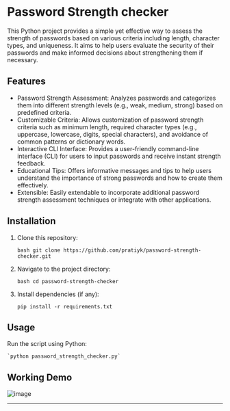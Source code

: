 # Password Strength checker

This Python project provides a simple yet effective way to assess the strength of passwords based on various criteria including length, character types, and uniqueness. It aims to help users evaluate the security of their passwords and make informed decisions about strengthening them if necessary.
## Features
- Password Strength Assessment: Analyzes passwords and categorizes them into different strength levels (e.g., weak, medium, strong) based on predefined criteria.
- Customizable Criteria: Allows customization of password strength criteria such as minimum length, required character types (e.g., uppercase, lowercase, digits, special characters), and avoidance of common patterns or dictionary words.
- Interactive CLI Interface: Provides a user-friendly command-line interface (CLI) for users to input passwords and receive instant strength feedback.
- Educational Tips: Offers informative messages and tips to help users understand the importance of strong passwords and how to create them effectively.
- Extensible: Easily extendable to incorporate additional password strength assessment techniques or integrate with other applications.

## Installation

1. Clone this repository:

    `bash git clone https://github.com/pratiyk/password-strength-checker.git` 

2. Navigate to the project directory:

    `bash cd password-strength-checker`

3. Install dependencies (if any):

    `pip install -r requirements.txt`

## Usage

Run the script using Python:

    `python password_strength_checker.py`

## Working Demo
![image](https://github.com/pratiyk/password-strength-checker/assets/38837970/81322074-d3f9-4a5a-aa17-be9f8a05e14a)
******
